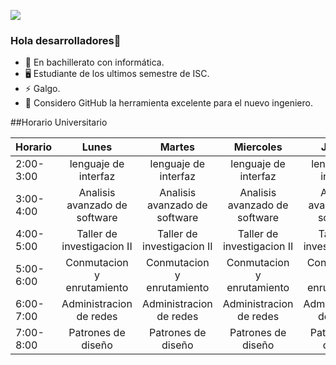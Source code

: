 ![](https://ibb.co/Nr3whJp)

### Hola desarrolladores👋


- 🔭 En bachillerato con informática.
- 🖥 Estudiante de los ultimos semestre de ISC.
- ⚡ Galgo.
- 🤔 Considero GitHub la herramienta excelente para el nuevo ingeniero.

##Horario Universitario

| Horario 	|Lunes                        |Martes                       |Miercoles                    |Jueves                       |Viernes                      |
|----------	|:---------------------------:|:---------------------------:|:---------------------------:|:---------------------------:|:---------------------------:|
|2:00-3:00  |lenguaje de interfaz         |lenguaje de interfaz         |lenguaje de interfaz         |lenguaje de interfaz         |lenguaje de interfaz         |
|3:00-4:00  |Analisis avanzado de software|Analisis avanzado de software|Analisis avanzado de software|Analisis avanzado de software|Analisis avanzado de software|
|4:00-5:00  |Taller de investigacion II   |Taller de investigacion II   |Taller de investigacion II   |Taller de investigacion II   |Taller de investigacion II   | 
|5:00-6:00  |Conmutacion y enrutamiento 	|Conmutacion y enrutamiento 	|Conmutacion y enrutamiento 	|Conmutacion y enrutamiento 	|Conmutacion y enrutamiento 	|
|6:00-7:00  |Administracion de redes    	|Administracion de redes    	|Administracion de redes    	|Administracion de redes    	|Administracion de redes    	|
|7:00-8:00  |Patrones de diseño          	|Patrones de diseño          	|Patrones de diseño          	|Patrones de diseño          	|Patrones de diseño          	|


<!--
**4DownPortu/4DownPortu** is a ✨ _special_ ✨ repository because its `README.md` (this file) appears on your GitHub profile.

Here are some ideas to get you started:

- 🔭 I’m currently working on ...
- 🌱 I’m currently learning ...
- 👯 I’m looking to collaborate on ...
- 🤔 I’m looking for help with ...
- 💬 Ask me about ...
- 📫 How to reach me: ...
- 😄 Pronouns: ...
- ⚡ Fun fact: ...
-->
